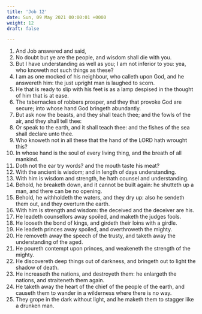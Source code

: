```yaml
---
title: 'Job 12'
date: Sun, 09 May 2021 00:00:01 +0000
weight: 12
draft: false
  
---
```


1. And Job answered and said,
2. No doubt but ye are the people, and wisdom shall die with you.
3. But I have understanding as well as you; I am not inferior to you: yea, who knoweth not such things as these?
4. I am as one mocked of his neighbour, who calleth upon God, and he answereth him: the just upright man is laughed to scorn.
5. He that is ready to slip with his feet is as a lamp despised in the thought of him that is at ease.
6. The tabernacles of robbers prosper, and they that provoke God are secure; into whose hand God bringeth abundantly.
7. But ask now the beasts, and they shall teach thee; and the fowls of the air, and they shall tell thee:
8. Or speak to the earth, and it shall teach thee: and the fishes of the sea shall declare unto thee.
9. Who knoweth not in all these that the hand of the LORD hath wrought this?
10. In whose hand is the soul of every living thing, and the breath of all mankind.
11. Doth not the ear try words? and the mouth taste his meat?
12. With the ancient is wisdom; and in length of days understanding.
13. With him is wisdom and strength, he hath counsel and understanding.
14. Behold, he breaketh down, and it cannot be built again: he shutteth up a man, and there can be no opening.
15. Behold, he withholdeth the waters, and they dry up: also he sendeth them out, and they overturn the earth.
16. With him is strength and wisdom: the deceived and the deceiver are his.
17. He leadeth counsellors away spoiled, and maketh the judges fools.
18. He looseth the bond of kings, and girdeth their loins with a girdle.
19. He leadeth princes away spoiled, and overthroweth the mighty.
20. He removeth away the speech of the trusty, and taketh away the understanding of the aged.
21. He poureth contempt upon princes, and weakeneth the strength of the mighty.
22. He discovereth deep things out of darkness, and bringeth out to light the shadow of death.
23. He increaseth the nations, and destroyeth them: he enlargeth the nations, and straiteneth them again.
24. He taketh away the heart of the chief of the people of the earth, and causeth them to wander in a wilderness where there is no way.
25. They grope in the dark without light, and he maketh them to stagger like a drunken man.
